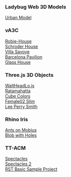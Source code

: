 
<!--
[Ladybug Analysis Tools]( ../../../index.html  ) &raquo; [Ladybug Web]( ../../index.html ) &raquo;

[Shadow JSON Gallery]( index.html )
===
<div id=message ></div>


Month<br><input type=range id=inpMonth min=0 max=11 value=1 step=1 oninput=setDate(); title="1 to 12: OK" ><output id=outMonth ></output><br>
Day<br><input type=range id=inpDate min=0 max=31 step=1 value=1 oninput=setDate(); title="1 to 31: OK" ><output id=outDate ></output><br>
Hour<br><input type=range id=inpHours min=0 max=23 step=1 value=1 oninput=setDate(); title="0 to 23: OK" ><output id=outHours ></output><br>
Minute<br><input type=range id=inpMinutes min=0 max=59 step=1 value=1 oninput=setDate(); title="0 to 59: OK" ><output id=outMinutes ></output><br>
-->

### Ladybug Web 3D Models
[Urban Model]( #https://ladybug-analysis-tools.github.io/3d-models/content/json/urban-model/urban-model-001.json#la=37.796#lo=-122.398#cx=0#cy=50#cz=-180#hr=12#sx=0.1#sy=0.1#sz=0.1#px=10#pz=10#rx=90#ry=180#sl=1.5#gv=0#av=1 )

### vA3C
[Robie-House]( #https://va3c.github.io/3d-warehouse-samples/robie-house/untitled/robie-house.js#ti=Robie-House#px=-50#sx=60#sy=60#sz=60#cx=-40#cy=40#cz=70 )  
[Schroder House]( #https://va3c.github.io/3d-warehouse-samples/schroder-house/untitled/schroder-house.js#la=52.0853#lo=5.1472#sx=5#sy=5#sz=5 )  
[Villa Savoye]( #https://va3c.github.io/3d-warehouse-samples/villa-savoye/untitled/villa-savoye.js#la=48.9231#lo=2.02658#px=-30#pz-50#sx=3#sy=3#sz=3 )  
[Barcelona Pavilion]( #https://va3c.github.io/3d-warehouse-samples/barcelona-pavilion/untitled/barcelona-pavilion.js#la=41.3706#lo=2.1500#px=-70#pz=50#sx=2#sy=2#sz=2#cx=-50#cy=17#cz=64 )  
[Glass House]( #https://va3c.github.io/3d-warehouse-samples/glass-house/untitled/glass-house.js#px=30#pz=100#sx=5#sy=5#sz=5 )  

### Three.js 3D Objects
[WaltHeadLo.js]( #https://rawgit.com/mrdoob/three.js/dev/examples/obj/WaltHeadLo.js#ar=80#rz=45#py=30 )  
[Ratamahatta]( #https://va3c.github.io/three.js/examples/models/animated/ratamahatta/ratamahatta.js#py=25#ry=-90#sx=1#sy=1#sz=1 )  
[Cube Colors]( #https://va3c.github.io/three.js/examples/obj/cubecolors/cubecolors.js#sx=30#sy=30#sz=30 )  
[Female02 Slim]( #https://va3c.github.io/three.js/examples/obj/female02/Female02_slim.js#sx=0.3#sy=0.3#sz=0.3 )  
[Lee Perry Smith]( #https://va3c.github.io/three.js/examples/obj/leeperrysmith/LeePerrySmith.js#py=20#sx=5#sy=5#sz=5 )  

### Rhino Iris
[Ants on Mobius]( #https://ladybug-analysis-tools.github.io/3d-models/content/json/ants-on-mobius/ants-on-mobius.json#la=37.796#lo=-122.398#sx=0.5#sy=0.5#sz=0.5  )  
[Blob with Holes]( #https://ladybug-analysis-tools.github.io/3d-models/content/json/blob-with-holes/blob-with-holes.json#la=37.796#lo=-122.398 )  

### TT-ACM
[Spectacles]( #https://tt-acm.github.io/Spectacles.WebViewer/examples/1/js/Spectacles.json )  
[Spectacles 2]( #https://tt-acm.github.io/Spectacles.WebViewer/examples/2/js/Spectacles_2.json )  
[RST Basic Sample Project]( #https://tt-acm.github.io/Spectacles.RevitExporter/sampleModels/rst_basic_sample_project.rvt.js#sx=0.001#sy=0.001#sz=0.001 )  
